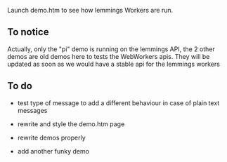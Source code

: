 Launch demo.htm to see how lemmings Workers are run.

## To notice

Actually, only the "pi" demo is running on the lemmings API, the 2 other demos are old demos here to tests the WebWorkers apis.
They will be updated as soon as we would have a stable api for the lemmings workers

## To do

 * test type of message to add a different behaviour in case of plain text messages
 
 * rewrite and style the demo.htm page
 * rewrite demos properly
 * add another funky demo
